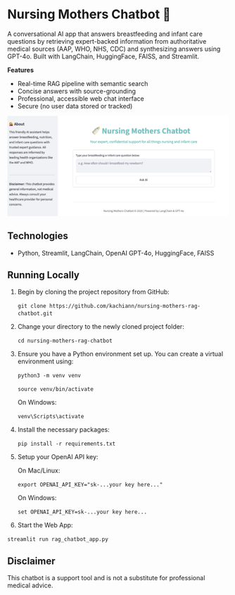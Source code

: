 # Nursing Mothers Chatbot 🍼

A conversational AI app that answers breastfeeding and infant care questions
by retrieving expert-backed information from authoritative medical sources
(AAP, WHO, NHS, CDC) and synthesizing answers using GPT-4o. Built with LangChain,
HuggingFace, FAISS, and Streamlit.

**Features**  
- Real-time RAG pipeline with semantic search  
- Concise answers with source-grounding  
- Professional, accessible web chat interface  
- Secure (no user data stored or tracked)

![Interface](ncb.png)


## Technologies

- Python, Streamlit, LangChain, OpenAI GPT-4o, HuggingFace, FAISS

## Running Locally

1. Begin by cloning the project repository from GitHub:

   `git clone https://github.com/kachiann/nursing-mothers-rag-chatbot.git`
   
2. Change your directory to the newly cloned project folder:

   `cd nursing-mothers-rag-chatbot`

3. Ensure you have a Python environment set up. You can create a virtual environment using:

   `python3 -m venv venv`

   `source venv/bin/activate`

   On Windows:

   `venv\Scripts\activate`
   
5. Install the necessary packages:

   `pip install -r requirements.txt`

6. Setup your OpenAI API key:

   On Mac/Linux:
   
   `export OPENAI_API_KEY="sk-...your key here..."`

   On Windows:

   `set OPENAI_API_KEY=sk-...your key here...`
   
8. Start the Web App:

  `streamlit run rag_chatbot_app.py`


## Disclaimer

This chatbot is a support tool and is not a substitute for professional medical advice.



